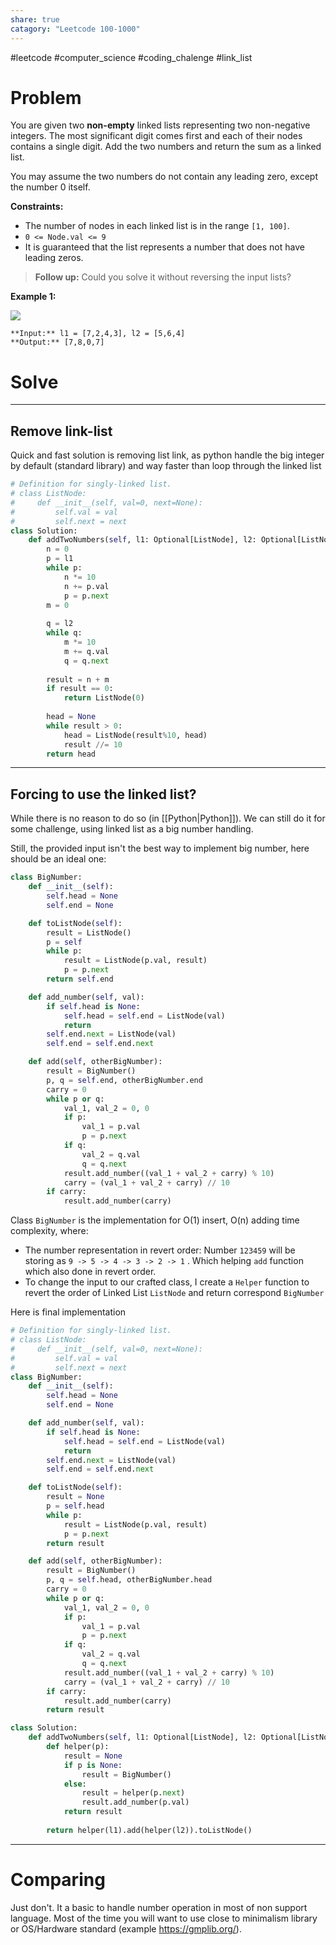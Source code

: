 ```yaml
---
share: true
catagory: "Leetcode 100-1000"
---
```

#leetcode #computer_science #coding_chalenge #link_list

# Problem

You are given two **non-empty** linked lists representing two non-negative integers. The most significant digit comes first and each of their nodes contains a single digit. Add the two numbers and return the sum as a linked list.

You may assume the two numbers do not contain any leading zero, except the number 0 itself.

**Constraints:**

- The number of nodes in each linked list is in the range `[1, 100]`.
- `0 <= Node.val <= 9`
- It is guaranteed that the list represents a number that does not have leading zeros.

> **Follow up:** Could you solve it without reversing the input lists?

**Example 1:**

![](https://assets.leetcode.com/uploads/2021/04/09/sumii-linked-list.jpg)

```
**Input:** l1 = [7,2,4,3], l2 = [5,6,4]
**Output:** [7,8,0,7]
```

# Solve

---
## Remove link-list
Quick and fast solution is removing list link, as python handle the big integer by default (standard library) and way faster than loop through the linked list

```python
# Definition for singly-linked list.
# class ListNode:
#     def __init__(self, val=0, next=None):
#         self.val = val
#         self.next = next
class Solution:
    def addTwoNumbers(self, l1: Optional[ListNode], l2: Optional[ListNode]) -> Optional[ListNode]:
        n = 0
        p = l1
        while p:
            n *= 10
            n += p.val
            p = p.next
        m = 0
        
        q = l2
        while q:
            m *= 10
            m += q.val
            q = q.next
            
        result = n + m
        if result == 0:
            return ListNode(0)
            
        head = None
        while result > 0:
            head = ListNode(result%10, head)
            result //= 10
        return head
```
---
## Forcing to use the linked list?
While there is no reason to do so (in [[Python|Python]]). We can still do it for some challenge, using linked list as a big number handling. 

Still, the provided input isn't the best way to implement big number, here should be an ideal one:
```python
class BigNumber:
    def __init__(self):
        self.head = None
        self.end = None

    def toListNode(self):
        result = ListNode()
        p = self 
        while p:
            result = ListNode(p.val, result)
            p = p.next
        return self.end

    def add_number(self, val):
        if self.head is None:
            self.head = self.end = ListNode(val)
            return
        self.end.next = ListNode(val)
        self.end = self.end.next

    def add(self, otherBigNumber):
        result = BigNumber()
        p, q = self.end, otherBigNumber.end
        carry = 0
        while p or q:
            val_1, val_2 = 0, 0
            if p:
                val_1 = p.val
                p = p.next
            if q:
                val_2 = q.val
                q = q.next
            result.add_number((val_1 + val_2 + carry) % 10)
            carry = (val_1 + val_2 + carry) // 10
        if carry:
            result.add_number(carry)
```

Class `BigNumber` is the implementation for O(1) insert, O(n) adding time complexity, where: 
- The number representation in revert order: Number `123459` will be storing as `9 -> 5 -> 4 -> 3 -> 2 -> 1` . Which helping `add` function which also done in revert order.
- To change the input to our crafted class, I create a `Helper` function to revert the order of Linked List `ListNode` and return correspond `BigNumber` 

Here is final implementation
```python
# Definition for singly-linked list.
# class ListNode:
#     def __init__(self, val=0, next=None):
#         self.val = val
#         self.next = next
class BigNumber:
    def __init__(self):
        self.head = None
        self.end = None

    def add_number(self, val):
        if self.head is None:
            self.head = self.end = ListNode(val)
            return
        self.end.next = ListNode(val)
        self.end = self.end.next

    def toListNode(self):
        result = None
        p = self.head
        while p:
            result = ListNode(p.val, result)
            p = p.next
        return result

    def add(self, otherBigNumber):
        result = BigNumber()
        p, q = self.head, otherBigNumber.head
        carry = 0
        while p or q:
            val_1, val_2 = 0, 0
            if p:
                val_1 = p.val
                p = p.next
            if q:
                val_2 = q.val
                q = q.next
            result.add_number((val_1 + val_2 + carry) % 10)
            carry = (val_1 + val_2 + carry) // 10
        if carry:
            result.add_number(carry)
        return result

class Solution:
    def addTwoNumbers(self, l1: Optional[ListNode], l2: Optional[ListNode]) -> Optional[ListNode]:
        def helper(p):
            result = None
            if p is None:
                result = BigNumber()
            else:
                result = helper(p.next)
                result.add_number(p.val)
            return result
        
        return helper(l1).add(helper(l2)).toListNode()
```
---
# Comparing
Just don't. It a basic to handle number operation in most of non support language. Most of the time you will want to use close to minimalism library or OS/Hardware standard (example https://gmplib.org/).